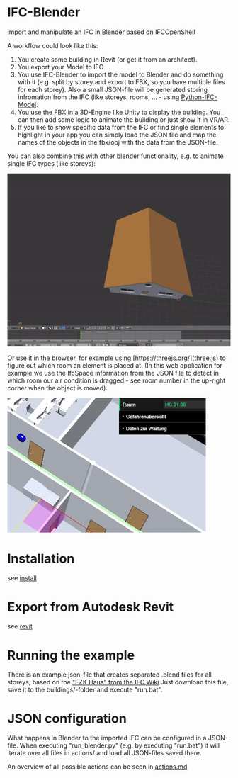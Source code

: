 # IFC-Blender
import and manipulate an IFC in Blender based on IFCOpenShell

A workflow could look like this:
1. You create some building in Revit (or get it from an architect).
1. You export your Model to IFC
1. You use IFC-Blender to import the model to Blender and do something with it (e.g. split by storey and export to FBX, so you have multiple files for each storey). Also a small JSON-file will be generated storing infromation from the IFC (like storeys, rooms, ... - using [Python-IFC-Model](https://github.com/brean/python-ifc-model).
1. You use the FBX in a 3D-Engine like Unity to display the building. You can then add some logic to animate the building or just show it in VR/AR.
1. If you like to show specific data from the IFC or find single elements to highlight in your app you can simply load the JSON file and map the names of the objects in the fbx/obj with the data from the JSON-file.

You can also combine this with other blender functionality, e.g. to animate single IFC types (like storeys):

![Storey animation](docs/animations/storey_animation.gif?raw=true)

Or use it in the browser, for example using [https://threejs.org/](three.js) to figure out which room an element is placed at. (In this web application for example we use the IfcSpace information from the JSON file to detect in which room our air condition is dragged - see room number in the up-right corner when the object is moved).

![Object movement, space detection](docs/animations/room_detect.gif?raw=true)

# Installation
see [install](docs/install.md)

# Export from Autodesk Revit
see [revit](docs/revit.md)

# Running the example
There is an example json-file that creates separated .blend files for all storeys, based on the ["FZK Haus" from the IFC Wiki](http://www.ifcwiki.org/index.php?title=KIT_IFC_Examples)
Just download this file, save it to the buildings/-folder and execute "run.bat".

# JSON configuration
What happens in Blender to the imported IFC can be configured in a JSON-file. When executing "run_blender.py" (e.g. by executing "run.bat") it will iterate over all files in actions/ and load all JSON-files saved there.

An overview of all possible actions can be seen in [actions.md](docs/actions.md)
